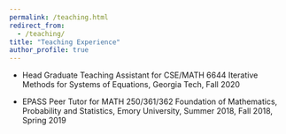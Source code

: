 ```yaml
---
permalink: /teaching.html
redirect_from: 
  - /teaching/
title: "Teaching Experience"
author_profile: true
---
```


* Head Graduate Teaching Assistant for CSE/MATH 6644 Iterative Methods for Systems of Equations, Georgia Tech, Fall 2020

* EPASS Peer Tutor for MATH 250/361/362 Foundation of Mathematics, Probability and Statistics, Emory University, Summer 2018, Fall 2018, Spring 2019
